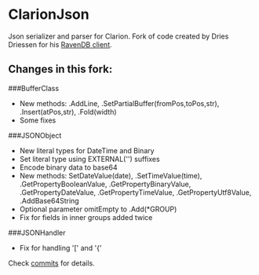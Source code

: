 # ClarionJson

Json serializer and parser for Clarion. Fork of code created by Dries Driessen for his [RavenDB client](http://www.indirection.nl/#!RavenDB).

## Changes in this fork:

###BufferClass

- New methods: .AddLine, .SetPartialBuffer(fromPos,toPos,str), .Insert(atPos,str), .Fold(width)
- Some fixes

###JSONObject

- New literal types for DateTime and Binary
- Set literal type using EXTERNAL('') suffixes
- Encode binary data to base64
- New methods: SetDateValue(date), .SetTimeValue(time), .GetPropertyBooleanValue, .GetPropertyBinaryValue, .GetPropertyDateValue, .GetPropertyTimeValue, .GetPropertyUtf8Value, .AddBase64String
- Optional parameter omitEmpty to .Add(*GROUP)
- Fix for fields in inner groups added twice

###JSONHandler

- Fix for handling '[' and '{'

Check [commits](https://github.com/CarlosGtrz/ClarionJson/commits/master) for details.

